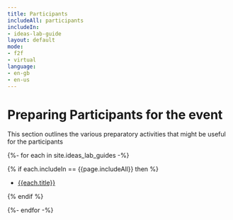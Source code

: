 ```yaml
---
title: Participants
includeAll: participants
includeIn:
- ideas-lab-guide
layout: default
mode:
- f2f
- virtual
language:
- en-gb
- en-us
---
```

# Preparing Participants for the event

This section outlines the various preparatory activities that might be useful for the participants

{%- for each in site.ideas_lab_guides -%}

{% if each.includeIn == {{page.includeAll}} then %}

* [{{each.title}}]({{each.url}})

{% endif %}

{%- endfor -%}